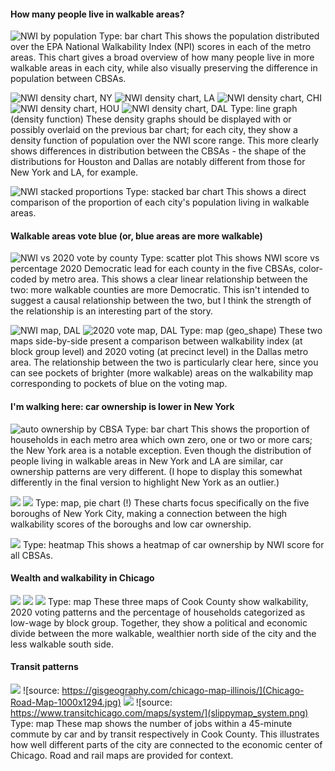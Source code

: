 #### How many people live in walkable areas?
![NWI by population](imgs/nwi_by_population_by_cbsa.png)
Type: bar chart
This shows the population distributed over the EPA National Walkability Index (NPI) scores in each of the metro areas. This chart gives a broad overview of how many people live in more walkable areas in each city, while also visually preserving the difference in population between CBSAs.

![NWI density chart, NY](imgs/nwi_pop_density_ny.png)
![NWI density chart, LA](imgs/nwi_pop_density_la.png)
![NWI density chart, CHI](imgs/nwi_pop_density_chi.png)
![NWI density chart, HOU](imgs/nwi_pop_density_hou.png)
![NWI density chart, DAL](imgs/nwi_pop_density_dal.png)
Type: line graph (density function)
These density graphs should be displayed with or possibly overlaid on the previous bar chart; for each city, they show a density function of population over the NWI score range. This more clearly shows differences in distribution between the CBSAs - the shape of the distributions for Houston and Dallas are notably different from those for New York and LA, for example.

![NWI stacked proportions](imgs/nwi_stacked_by_cbsa.png)
Type: stacked bar chart
This shows a direct comparison of the proportion of each city's population living in walkable areas.

#### Walkable areas vote blue (or, blue areas are more walkable)

![NWI vs 2020 vote by county](imgs/nwi_v_dem.png)
Type: scatter plot
This shows NWI score vs percentage 2020 Democratic lead for each county in the five CBSAs, color-coded by metro area. This shows a clear linear relationship between the two: more walkable counties are more Democratic. This isn't intended to suggest a causal relationship between the two, but I think the strength of the relationship is an interesting part of the story.

![NWI map, DAL](imgs/nwi_map_dal.png)
![2020 vote map, DAL](imgs/2020_map_dal.png)
Type: map (geo_shape)
These two maps side-by-side present a comparison between walkability index (at block group level) and 2020 voting (at precinct level) in the Dallas metro area. The relationship between the two is particularly clear here, since you can see pockets of brighter (more walkable) areas on the walkability map corresponding to pockets of blue on the voting map.

#### I'm walking here: car ownership is lower in New York

![auto ownership by CBSA](imgs/autoown_by_cbsa.png)
Type: bar chart
This shows the proportion of households in each metro area which own zero, one or two or more cars; the New York area is a notable exception. Even though the distribution of people living in walkable areas in New York and LA are similar, car ownership patterns are very different. (I hope to display this somewhat differently in the final version to highlight New York as an outlier.)

![](imgs/autoown_piechart.png)
![](imgs/nwi_map_nyc.png)
Type: map, pie chart (!)
These charts focus specifically on the five boroughs of New York City, making a connection between the high walkability scores of the boroughs and low car ownership.

![](imgs/nwi_v_autoown_heatmap.png)
Type: heatmap
This shows a heatmap of car ownership by NWI score for all CBSAs.

#### Wealth and walkability in Chicago

![](imgs/nwi_map_chi_cook.png)
![](imgs/2020_map_chi_cook.png)
![](imgs/wealth_map_chi_cook.png)
Type: map
These three maps of Cook County show walkability, 2020 voting patterns and the percentage of households categorized as low-wage by block group. Together, they show a political and economic divide between the more walkable, wealthier north side of the city and the less walkable south side.

#### Transit patterns

![](imgs/d4ar_chi_cook.png)
![source: https://gisgeography.com/chicago-map-illinois/](Chicago-Road-Map-1000x1294.jpg)
![](imgs/d4br_chi_cook.png)
![source: https://www.transitchicago.com/maps/system/](slippymap_system.png)
Type: map
These map shows the number of jobs within a 45-minute commute by car and by transit respectively in Cook County. This illustrates how well different parts of the city are connected to the economic center of Chicago. Road and rail maps are provided for context.
